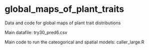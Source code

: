 # global_maps_of_plant_traits

Data and code for global maps of plant trait distributions

Main datafile: try30_pred6.csv

Main code to run the cateogorical and spatial models: caller_large.R

